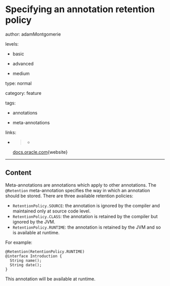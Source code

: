 # Specifying an annotation retention policy
author: adamMontgomerie

levels:

  - basic

  - advanced

  - medium

type: normal

category: feature

tags:

  - annotations

  - meta-annotations

links:

  - >-
    [docs.oracle.com](https://docs.oracle.com/javase/tutorial/java/annotations/predefined.html){website}

---
## Content

Meta-annotations are annotations which apply to other annotations. The `@Retention` meta-annotation specifies the way in which an annotation should be stored. There are three available retention policies:
- `RetentionPolicy.SOURCE`: the annotation is ignored by the compiler and maintained only at source code level.
- `RetentionPolicy.CLASS`: the annotation is retained by the compiler but ignored by the JVM. 
- `RetentionPolicy.RUNTIME`: the annotation is retained by the JVM and so is available at runtime.

For example:
```
@Retention(RetentionPolicy.RUNTIME)
@interface Introduction {
  String name();
  String date();
}
```
This annotation will be available at runtime.